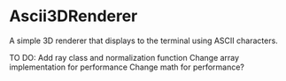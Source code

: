 # Ascii3DRenderer
A simple 3D renderer that displays to the terminal using ASCII characters.

TO DO:
    Add ray class and normalization function
    Change array implementation for performance
    Change math for performance?